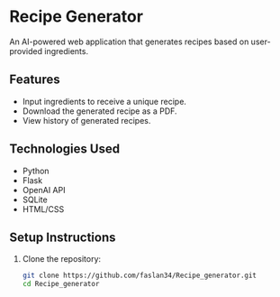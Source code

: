 # Recipe Generator

An AI-powered web application that generates recipes based on user-provided ingredients.

## Features

- Input ingredients to receive a unique recipe.
- Download the generated recipe as a PDF.
- View history of generated recipes.

## Technologies Used

- Python
- Flask
- OpenAI API
- SQLite
- HTML/CSS

## Setup Instructions

1. Clone the repository:
   ```bash
   git clone https://github.com/faslan34/Recipe_generator.git
   cd Recipe_generator
